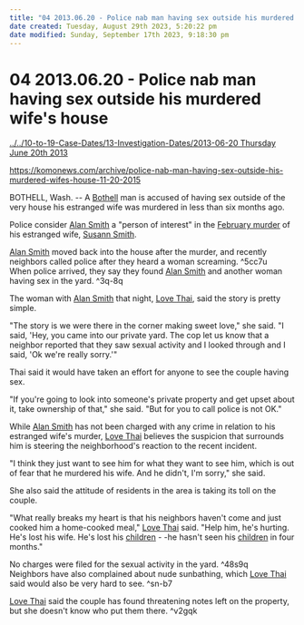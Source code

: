 ```yaml
---
title: "04 2013.06.20 - Police nab man having sex outside his murdered wife's house"
date created: Tuesday, August 29th 2023, 5:20:22 pm
date modified: Sunday, September 17th 2023, 9:18:30 pm
---
```


# 04 2013.06.20 - Police nab man having sex outside his murdered wife's house

[../../10-to-19-Case-Dates/13-Investigation-Dates/2013-06-20 Thursday June 20th 2013](./2013-06-20%20Thursday%20June%2020th%202013.md#)

<https://komonews.com/archive/police-nab-man-having-sex-outside-his-murdered-wifes-house-11-20-2015>

BOTHELL, Wash. -- A [Bothell](./04%20Bothell.md#) man is accused of having sex outside of the very house his estranged wife was murdered in less than six months ago.  

  

Police consider [Alan Smith](./01%20Alan%20Smith.md#) a "person of interest" in the [February murder](http://www.komonews.com/news/local/Medical-examiner-Bothell-mom-was-killed-by-injuries-to-the-head-191452901.html) of his estranged wife, [Susann Smith](./01%20Susann%20Smith.md#).  

  

[Alan Smith](./01%20Alan%20Smith.md#.md#) moved back into the house after the murder, and recently neighbors called police after they heard a woman screaming. ^5cc7u  
When police arrived, they say they found [Alan Smith](./01%20Alan%20Smith.md#.md#.md#) and another woman having sex in the yard. ^3q-8q

  

The woman with [Alan Smith](./01%20Alan%20Smith.md#.md#.md#.md#) that night, [Love Thai](./02%20Love%20Thai.md#), said the story is pretty simple.  

  

"The story is we were there in the corner making sweet love," she said. "I said, 'Hey, you came into our private yard. The cop let us know that a neighbor reported that they saw sexual activity and I looked through and I said, 'Ok we're really sorry.'"  

  

Thai said it would have taken an effort for anyone to see the couple having sex.  

  

"If you're going to look into someone's private property and get upset about it, take ownership of that," she said. "But for you to call police is not OK."  

  

While [Alan Smith](./01%20Alan%20Smith.md#.md#.md#.md#.md#) has not been charged with any crime in relation to his estranged wife's murder, [Love Thai](./02%20Love%20Thai.md#.md#) believes the suspicion that surrounds him is steering the neighborhood's reaction to the recent incident.  

  

"I think they just want to see him for what they want to see him, which is out of fear that he murdered his wife. And he didn't, I'm sorry," she said.  

  

She also said the attitude of residents in the area is taking its toll on the couple.  

  

"What really breaks my heart is that his neighbors haven't come and just cooked him a home-cooked meal," [Love Thai](./02%20Love%20Thai.md#.md#.md#) said. "Help him, he's hurting. He's lost his wife. He's lost his [children](./07%20Children.md#) - -he hasn't seen his [children](./07%20Children.md#) in four months."  

  

No charges were filed for the sexual activity in the yard. ^48s9q  
Neighbors have also complained about nude sunbathing, which [Love Thai](./02%20Love%20Thai.md#.md#.md#.md#) said would also be very hard to see. ^sn-b7

  

[Love Thai](./02%20Love%20Thai.md#.md#.md#.md#.md#) said the couple has found threatening notes left on the property, but she doesn't know who put them there. ^v2gqk
